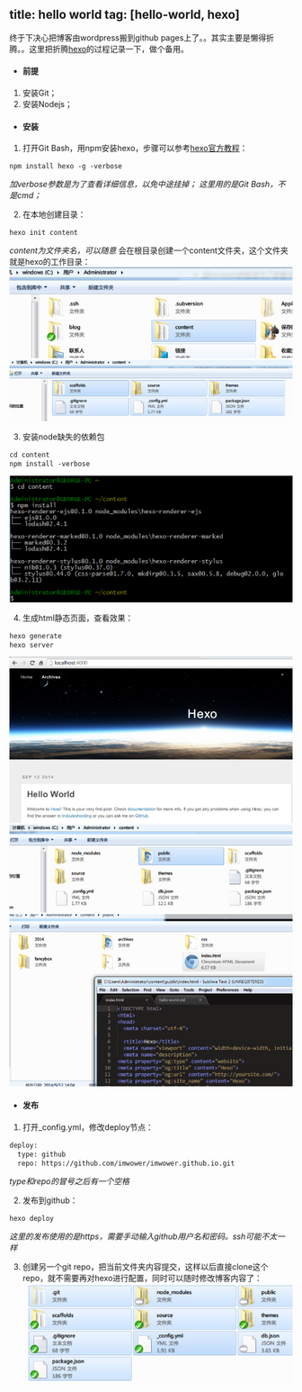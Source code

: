 title: hello world
tag: [hello-world, hexo]
---


终于下决心把博客由wordpress搬到github pages上了。。其实主要是懒得折腾。。这里把折腾[hexo](http://hexo.io/ "hexo")的过程记录一下，做个备用。

- #### 前提


1. 安装Git；
2. 安装Nodejs；


- #### 安装


1.  打开Git Bash，用npm安装hexo，步骤可以参考[hexo官方教程](http://hexo.io/)：
````
npm install hexo -g -verbose
````
*加verbose参数是为了查看详细信息，以免中途挂掉；*
*这里用的是Git Bash，不是cmd；*

2.  在本地创建目录：
````
hexo init content
````
*content为文件夹名，可以随意*
会在根目录创建一个content文件夹，这个文件夹就是hexo的工作目录：
![工作目录](https://raw.githubusercontent.com/imwower/imwower-blog-image/master/images/hello-world/hello-world-1.png)
![文件夹结构](https://raw.githubusercontent.com/imwower/imwower-blog-image/master/images/hello-world/hello-world-2.png)

3.  安装node缺失的依赖包
````
cd content
npm install -verbose
````
![安装依赖包](https://raw.githubusercontent.com/imwower/imwower-blog-image/master/images/hello-world/hello-world-3.png)

4.  生成html静态页面，查看效果：
````
hexo generate
hexo server
````
![本地执行效果](https://raw.githubusercontent.com/imwower/imwower-blog-image/master/images/hello-world/hello-world-4.png)
![文件夹结构](https://raw.githubusercontent.com/imwower/imwower-blog-image/master/images/hello-world/hello-world-5.png)
![生成的静态页面](https://raw.githubusercontent.com/imwower/imwower-blog-image/master/images/hello-world/hello-world-6.png)


- #### 发布


1.  打开_config.yml，修改deploy节点：
````
deploy:
  type: github
  repo: https://github.com/imwower/imwower.github.io.git
````
*type和repo的冒号之后有一个空格*

2.  发布到github：
````
hexo deploy
````
*这里的发布使用的是https，需要手动输入github用户名和密码。ssh可能不太一样*

3. 创建另一个git repo，把当前文件夹内容提交，这样以后直接clone这个repo，就不需要再对hexo进行配置，同时可以随时修改博客内容了：
![另一个repo](https://raw.githubusercontent.com/imwower/imwower-blog-image/master/images/hello-world/hello-world-7.png)

